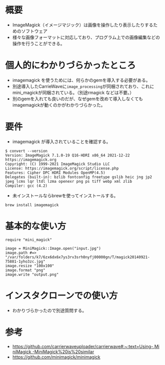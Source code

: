 # 概要
- ImageMagick（イメージマジック）は画像を操作したり表示したりするためのソフトウェア
- 様々な画像フォーマットに対応しており、プログラム上での画像編集などの操作を行うことができる。

# 個人的にわかりづらかったところ
- imagemagick を使うためには、何らかのgemを導入する必要がある。
- 別途導入したCarrieWaveに`image_processing`が同梱されており、これに mini_magickが同梱されている。（別途rmagick などは不要。）
- 別のgemを入れても良いのだが、なぜgemを改めて導入しなくてもimagemagickが動くのかがわかりづらかった。

# 要件
- imagemagick が導入されていることを確認する。
```
$ convert --version
Version: ImageMagick 7.1.0-19 Q16-HDRI x86_64 2021-12-22 https://imagemagick.org
Copyright: (C) 1999-2021 ImageMagick Studio LLC
License: https://imagemagick.org/script/license.php
Features: Cipher DPC HDRI Modules OpenMP(4.5) 
Delegates (built-in): bzlib fontconfig freetype gslib heic jng jp2 jpeg lcms lqr ltdl lzma openexr png ps tiff webp xml zlib
Compiler: gcc (4.2)
```
- 未インストールならbrewを使ってインストールする。
```
brew install imagemagick
```
# 基本的な使い方
```
require "mini_magick"

image = MiniMagick::Image.open("input.jpg")
image.path #=> "/var/folders/k7/6zx6dx6x7ys3rv3srh0nyfj00000gn/T/magick20140921-75881-1yho3zc.jpg"
image.resize "100x100"
image.format "png"
image.write "output.png"
```
# インスタクローンでの使い方
- わかりづらかったので別途質問する。

# 参考
- https://github.com/carrierwaveuploader/carrierwave#:~:text=Using-,MiniMagick,-MiniMagick%20is%20similar
- https://github.com/minimagick/minimagick
